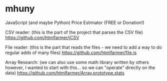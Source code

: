 # mhuny
JavaScript (and maybe Python) Price Estimator (FREE or Donation!)

CSV reader: (this is the part of the project that parses the CSV file)
https://github.com/htmlfarmer/jCSV

File reader: (this is the part that reads the files - we need to add a way to do regular adds of many files)
https://github.com/htmlfarmer/file.js

Array Research: (we can also use some math library written by others however, I wanted to start with this... so we can "operate" directly on the data)
https://github.com/htmlfarmer/Array.prototype.stats
